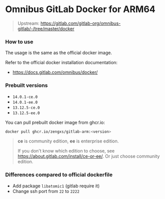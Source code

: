 # Omnibus GitLab Docker for ARM64

> Upstream: <https://gitlab.com/gitlab-org/omnibus-gitlab/-/tree/master/docker> 


### How to use

The usage is the same as the official docker image.

Refer to the official docker installation documentation:
* <https://docs.gitlab.com/omnibus/docker/>


### Prebuilt versions
* `14.0.1-ce.0`
* `14.0.1-ee.0`
* `13.12.5-ce.0`
* `13.12.5-ee.0`

You can pull prebuilt docker image from ghcr.io:
```sh
docker pull ghcr.io/zengxs/gitlab-arm:<version>
```

> **ce** is community edition, **ee** is enterprise edition.
>
> If you don't know which edition to choose, see <https://about.gitlab.com/install/ce-or-ee/>.
> Or just choose community edition. 


### Differences compared to official dockerfile

* Add package `libatomic1` (gitlab require it)
* Change ssh port from `22` to `2222`
